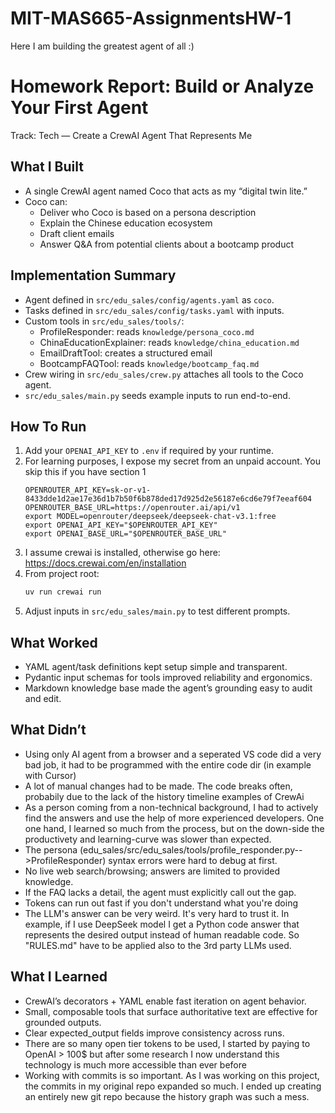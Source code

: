 # MIT-MAS665-AssignmentsHW-1
Here I am building the greatest agent of all :)


Homework Report: Build or Analyze Your First Agent
==================================================

Track: Tech — Create a CrewAI Agent That Represents Me

What I Built
------------
- A single CrewAI agent named Coco that acts as my “digital twin lite.”
- Coco can:
  - Deliver who Coco is based on a persona description
  - Explain the Chinese education ecosystem
  - Draft client emails
  - Answer Q&A from potential clients about a bootcamp product

Implementation Summary
----------------------
- Agent defined in `src/edu_sales/config/agents.yaml` as `coco`.
- Tasks defined in `src/edu_sales/config/tasks.yaml` with inputs.
- Custom tools in `src/edu_sales/tools/`:
  - ProfileResponder: reads `knowledge/persona_coco.md`
  - ChinaEducationExplainer: reads `knowledge/china_education.md`
  - EmailDraftTool: creates a structured email
  - BootcampFAQTool: reads `knowledge/bootcamp_faq.md`
- Crew wiring in `src/edu_sales/crew.py` attaches all tools to the Coco agent.
- `src/edu_sales/main.py` seeds example inputs to run end-to-end.

How To Run
----------
1) Add your `OPENAI_API_KEY` to `.env` if required by your runtime.
2) For learning purposes, I expose my secret from an unpaid account. You skip this if you have section 1
   ```
   OPENROUTER_API_KEY=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
   OPENROUTER_BASE_URL=https://openrouter.ai/api/v1
   export MODEL=openrouter/deepseek/deepseek-chat-v3.1:free
   export OPENAI_API_KEY="$OPENROUTER_API_KEY"
   export OPENAI_BASE_URL="$OPENROUTER_BASE_URL"
   ```
4) I assume crewai is installed, otherwise go here: https://docs.crewai.com/en/installation
5) From project root:
   ```bash
   uv run crewai run
   ```
6) Adjust inputs in `src/edu_sales/main.py` to test different prompts.

What Worked
-----------
- YAML agent/task definitions kept setup simple and transparent.
- Pydantic input schemas for tools improved reliability and ergonomics.
- Markdown knowledge base made the agent’s grounding easy to audit and edit.

What Didn’t
-----------
- Using only AI agent from a browser and a seperated VS code did a very bad job, it had to be programmed with the entire code dir (in example with Cursor)
- A lot of manual changes had to be made. The code breaks often, probabily due to the lack of the history timeline examples of CrewAi
- As a person coming from a non-technical background, I had to actively find the answers and use the help of more experienced developers. One one hand, I learned so much from the process, but on the down-side the productivety and learning-curve was slower than expected.
- The persona (edu_sales/src/edu_sales/tools/profile_responder.py-->ProfileResponder) syntax errors were hard to debug at first.
- No live web search/browsing; answers are limited to provided knowledge.
- If the FAQ lacks a detail, the agent must explicitly call out the gap.
- Tokens can run out fast if you don't understand what you're doing
- The LLM's answer can be very weird. It's very hard to trust it. In example, if I use DeepSeek model I get a Python code answer that represents the desired output instead of human readable code. So "RULES.md" have to be applied also to the 3rd party LLMs used.

What I Learned
--------------
- CrewAI’s decorators + YAML enable fast iteration on agent behavior.
- Small, composable tools that surface authoritative text are effective for grounded outputs.
- Clear expected_output fields improve consistency across runs.
- There are so many open tier tokens to be used, I started by paying to OpenAI > 100$ but after some research I now understand this technology is much more accessible than ever before
- Working with commits is so important. As I was working on this project, the commits in my original repo expanded so much. I ended up creating an entirely new git repo because the history graph was such a mess.
